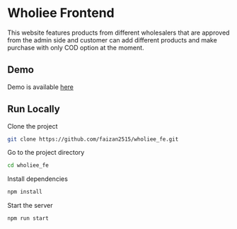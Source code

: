 # Wholiee Frontend

This website features products from different wholesalers that are approved from the admin side and customer can add different products and make purchase with only COD option at the moment.

## Demo

Demo is available [here](https://wholiee.netlify.app/)

## Run Locally

Clone the project

```bash
git clone https://github.com/faizan2515/wholiee_fe.git
```

Go to the project directory

```bash
cd wholiee_fe
```

Install dependencies

```bash
npm install
```

Start the server

```bash
npm run start
```
